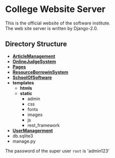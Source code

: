 # College Website Server
This is the official website of the software institute.  
The web site server is written by Django-2.0.

## Directory Structure
- [**ArticleManagement**](ArticleManagement/README.md)
- [**OnlineJudgeSystem**](OnlineJudgeSystem/README.md)
- [**Pages**](Pages/READEME.md)
- [**ResourceBorrowinSystem**](ResourceBorrowingSystem/README.md)
- [**SchoolOfSoftware**](SchoolOfSoftware/README.md)
- **templates**
    - **htmls**
    - **static**
        - admin
        - css
        - fonts
        - images
        - js
        - rest_framework
- [**UserManagerment**](UserManagement/README.md)
- db.sqlite3
- manage.py
  
The password of the super user `root` is 'admin123'

